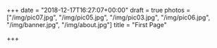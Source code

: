 +++
date = "2018-12-17T16:27:07+00:00"
draft = true
photos = ["/img/pic07.jpg", "/img/pic05.jpg", "/img/pic03.jpg", "/img/pic06.jpg", "/img/banner.jpg", "/img/about.jpg"]
title = "First Page"

+++
